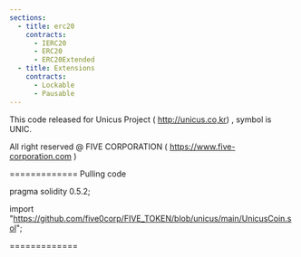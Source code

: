```yaml
---
sections:
  - title: erc20
    contracts:
      - IERC20
      - ERC20
      - ERC20Extended
  - title: Extensions
    contracts:
      - Lockable
      - Pausable
---
```


This code released for Unicus Project ( http://unicus.co,kr) , symbol is UNIC.

All right reserved @ FIVE CORPORATION ( https://www.five-corporation.com )

=============
Pulling code

pragma solidity 0.5.2;

import "https://github.com/five0corp/FIVE_TOKEN/blob/unicus/main/UnicusCoin.sol";

=============
